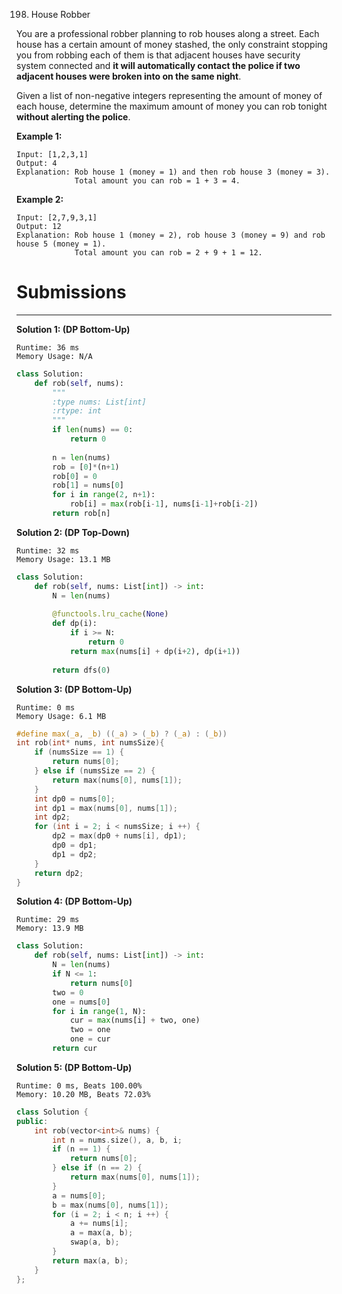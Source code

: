 198. House Robber

You are a professional robber planning to rob houses along a street. Each house has a certain amount of money stashed, the only constraint stopping you from robbing each of them is that adjacent houses have security system connected and **it will automatically contact the police if two adjacent houses were broken into on the same night**.

Given a list of non-negative integers representing the amount of money of each house, determine the maximum amount of money you can rob tonight **without alerting the police**.

**Example 1:**
```
Input: [1,2,3,1]
Output: 4
Explanation: Rob house 1 (money = 1) and then rob house 3 (money = 3).
             Total amount you can rob = 1 + 3 = 4.
```

**Example 2:**
```
Input: [2,7,9,3,1]
Output: 12
Explanation: Rob house 1 (money = 2), rob house 3 (money = 9) and rob house 5 (money = 1).
             Total amount you can rob = 2 + 9 + 1 = 12.
```

# Submissions
---
**Solution 1: (DP Bottom-Up)**
```
Runtime: 36 ms
Memory Usage: N/A
```
```python
class Solution:
    def rob(self, nums):
        """
        :type nums: List[int]
        :rtype: int
        """
        if len(nums) == 0:
            return 0
        
        n = len(nums)
        rob = [0]*(n+1)
        rob[0] = 0
        rob[1] = nums[0]
        for i in range(2, n+1):
            rob[i] = max(rob[i-1], nums[i-1]+rob[i-2])
        return rob[n]
```

**Solution 2: (DP Top-Down)**
```
Runtime: 32 ms
Memory Usage: 13.1 MB
```
```python
class Solution:
    def rob(self, nums: List[int]) -> int:
        N = len(nums)
        
        @functools.lru_cache(None)
        def dp(i):
            if i >= N:
                return 0
            return max(nums[i] + dp(i+2), dp(i+1))
        
        return dfs(0)
```

**Solution 3: (DP Bottom-Up)**
```
Runtime: 0 ms
Memory Usage: 6.1 MB
```
```c
#define max(_a, _b) ((_a) > (_b) ? (_a) : (_b))
int rob(int* nums, int numsSize){
    if (numsSize == 1) {
        return nums[0];
    } else if (numsSize == 2) {
        return max(nums[0], nums[1]);
    }
    int dp0 = nums[0];
    int dp1 = max(nums[0], nums[1]);
    int dp2;
    for (int i = 2; i < numsSize; i ++) {
        dp2 = max(dp0 + nums[i], dp1);
        dp0 = dp1;
        dp1 = dp2;
    }
    return dp2;
}
```

**Solution 4: (DP Bottom-Up)**
```
Runtime: 29 ms
Memory: 13.9 MB
```
```python
class Solution:
    def rob(self, nums: List[int]) -> int:
        N = len(nums)
        if N <= 1:
            return nums[0]
        two = 0
        one = nums[0]
        for i in range(1, N):
            cur = max(nums[i] + two, one)
            two = one
            one = cur
        return cur
```

**Solution 5: (DP Bottom-Up)**
```
Runtime: 0 ms, Beats 100.00%
Memory: 10.20 MB, Beats 72.03%
```
```c++
class Solution {
public:
    int rob(vector<int>& nums) {
        int n = nums.size(), a, b, i;
        if (n == 1) {
            return nums[0];
        } else if (n == 2) {
            return max(nums[0], nums[1]);
        }
        a = nums[0];
        b = max(nums[0], nums[1]);
        for (i = 2; i < n; i ++) {
            a += nums[i];
            a = max(a, b);
            swap(a, b);
        }
        return max(a, b);
    }
};
```
